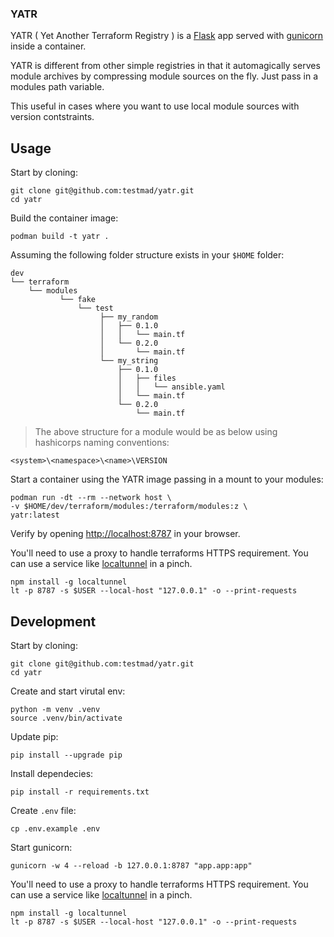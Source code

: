 ### YATR

YATR ( Yet Another Terraform Registry ) is a [Flask](https://github.com/pallets/flask) app served with [gunicorn](https://github.com/benoitc/gunicorn) inside a container.

YATR is different from other simple registries in that it automagically serves module archives by compressing module sources on the fly. Just pass in a modules path variable.

This useful in cases where you want to use local module sources with version contstraints.


## Usage

Start by cloning:

```
git clone git@github.com:testmad/yatr.git
cd yatr
```

Build the container image:

```
podman build -t yatr .
```

Assuming the following folder structure exists in your `$HOME` folder:
```
dev
└── terraform
    └── modules
           └── fake
               └── test
                    ├── my_random
                    │   ├── 0.1.0
                    │   │   └── main.tf
                    │   └── 0.2.0
                    │       └── main.tf
                    └── my_string
                        ├── 0.1.0
                        │   ├── files
                        │   │   └── ansible.yaml
                        │   └── main.tf
                        └── 0.2.0
                            └── main.tf

```
>The above structure for a module would be as below using hashicorps naming conventions:
```
<system>\<namespace>\<name>\VERSION
```

Start a container using the YATR image passing in a mount to your modules:

```
podman run -dt --rm --network host \
-v $HOME/dev/terraform/modules:/terraform/modules:z \
yatr:latest
```

Verify by opening [http://localhost:8787](http://localhost:8787) in your browser.

You'll need to use a proxy to handle terraforms HTTPS requirement. You can use a service like [localtunnel](https://github.com/localtunnel/localtunnel) in a pinch.

```
npm install -g localtunnel
lt -p 8787 -s $USER --local-host "127.0.0.1" -o --print-requests
```


## Development

Start by cloning:

```
git clone git@github.com:testmad/yatr.git
cd yatr
```

Create and start virutal env:

```
python -m venv .venv
source .venv/bin/activate
```

Update pip:

```
pip install --upgrade pip
```

Install dependecies:

```
pip install -r requirements.txt
```

Create `.env` file:

```
cp .env.example .env
```

Start gunicorn:

```
gunicorn -w 4 --reload -b 127.0.0.1:8787 "app.app:app"
```

You'll need to use a proxy to handle terraforms HTTPS requirement. You can use a service like [localtunnel](https://github.com/localtunnel/localtunnel) in a pinch.

```
npm install -g localtunnel
lt -p 8787 -s $USER --local-host "127.0.0.1" -o --print-requests
```
